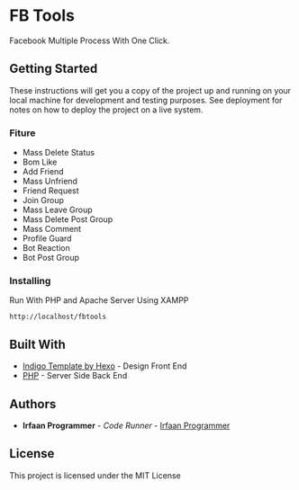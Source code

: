 # FB Tools

Facebook Multiple Process With One Click.

## Getting Started

These instructions will get you a copy of the project up and running on your local machine for development and testing purposes. See deployment for notes on how to deploy the project on a live system.

### Fiture

* Mass Delete Status
* Bom Like
* Add Friend
* Mass Unfriend
* Friend Request
* Join Group
* Mass Leave Group
* Mass Delete Post Group
* Mass Comment
* Profile Guard
* Bot Reaction
* Bot Post Group

### Installing

Run With PHP and Apache Server
Using XAMPP

```
http://localhost/fbtools
```

## Built With

* [Indigo Template by Hexo](https://github.com/yscoder/hexo-theme-indigo) - Design Front End
* [PHP](/) - Server Side Back End

## Authors

* **Irfaan Programmer** - *Code Runner* - [Irfaan Programmer](https://github.com/irfaanprogrammer)

## License

This project is licensed under the MIT License